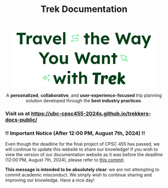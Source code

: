 <h1 align="center"> Trek Documentation </h1> <br>
<p align="center">
  <a href="https://trek.wyfx.ca">
    <img alt="Trek" title="Trek" src="images/Trek-Slogan.png" width="450">
  </a>
</p>

<p align="center">
  A <b>personalized</b>, <b>collaborative</b>, and <b>user-experience-focused</b> trip planning solution developed through the <b>best industry practices</b>.
</p>


### Visit us at https://ubc-cpsc455-2024s.github.io/trekkers-docs-public/

### ‼️ Important Notice (After 12:00 PM, August 7th, 2024) ‼️

Even though the deadline for the final project of CPSC 455 has passed, we will continue to update this website to share our knowledge! 
If you wish to view the version of our documentation website as it was before the deadline (12:00 PM, August 7th, 2024), 
please refer to [this commit](https://github.com/ubc-cpsc455-2024S/trekkers-docs-public/tree/3f462d02934b54322cd4e7f2da2aad5e052b6c24).

**This message is intended to be absolutely clear**: we are not attempting to commit academic misconduct. We simply wish to continue sharing and improving our knowledge. Have a nice day!
